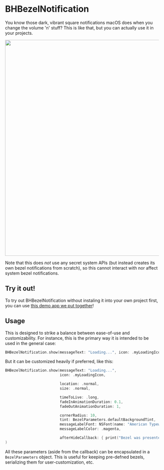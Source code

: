 # BHBezelNotification #

You know those dark, vibrant square notifications macOS does when you change the volume 'n' stuff? This is like that, but you can actually use it in your projects.

<img src="https://i.imgur.com/zwIa2K4.png" width="705" />

Note that this does _not_ use any secret system APIs (but instead creates its own bezel notifications from scratch), so this cannot interact with nor affect system bezel notifications.


## Try it out! ##

To try out BHBezelNotification without instaling it into your own project first, you can use [this demo app we put together](https://github.com/BenLeggiero/BHBezelNotification-Demo-App)!


## Usage ##

This is designed to strike a balance between ease-of-use and customizability. For instance, this is the primary way it is intended to be used in the general case:

```Swift
BHBezelNotification.show(messageText: "Loading...", icon: .myLoadingIcon)
```


But it can be customized heavily if preferred, like this:

```Swift
BHBezelNotification.show(messageText: "Loading...",
                         icon: .myLoadingIcon,

                         location: .normal,
                         size: .normal,

                         timeToLive: .long,
                         fadeInAnimationDuration: 0.1,
                         fadeOutAnimationDuration: 1,

                         cornerRadius: 10,
                         tint: BezelParameters.defaultBackgroundTint,
                         messageLabelFont: NSFont(name: "American Typewriter", size: 20)!,
                         messageLabelColor: .magenta,

                         afterHideCallback: { print("Bezel was presented successfully") }
)
```

All these parameters (aside from the callback) can be encapsulated in a `BezelParameters` object. This is useful for keeping pre-defned bezels, serializing them for user-customization, etc.
